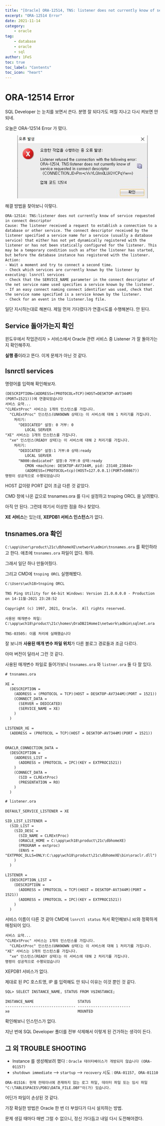 ```yaml
---
title: "[Oracle] ORA-12514, TNS: listener does not currently know of service requested in connect dscriptor"
excerpt: "ORA-12514 Error"
date: 2021-11-14
category:
    - oracle
tag:
    - database
    - oracle
    - sql
author: 1FeS
toc: true
toc_label: "Contents"
toc_icon: "heart"
---
```


# ORA-12514 Error

SQL Developer 는 눈치를 보면서 쓴다. 분명 잘 되다가도 며칠 지나고 다시 켜보면 안 되네.

오늘은 ORA-12514 Error 가 떴다.

<img src="/_img/2021-11-14/ora_12514.jpg" style="margin: auto auto; display: block;">

해결 방법을 찾아보니 이렇다.

```
ORA-12514: TNS:listener does not currently know of service requested in connect descriptor
Cause: The listener received a request to establish a connection to a database or other service. The connect descriptor received by the listener specified a service name for a service (usually a database service) that either has not yet dynamically registered with the listener or has not been statically configured for the listener. This may be a temporary condition such as after the listener has started, but before the database instance has registered with the listener.
Action:
- Wait a moment and try to connect a second time.
- Check which services are currently known by the listener by executing: lsnrctl services
- Check that the SERVICE_NAME parameter in the connect descriptor of the net service name used specifies a service known by the listener.
- If an easy connect naming connect identifier was used, check that the service name specified is a service known by the listener.
- Check for an event in the listener.log file.
```

일단 지시하는대로 해본다. 제일 먼저 기다렸다가 연결시도를 수행해본다. 안 된다.

## Service 돌아가는지 확인

윈도우에서 작업관리자 > 서비스에서 Oracle 관련 서비스 중 Listener 가 잘 돌아가는지 확인해주자.

**실행 중**이라고 뜬다. 이게 문제가 아닌 것 같다.

## lsnrctl services

명령어를 입력해 확인해보자.

```
(DESCRIPTION=(ADDRESS=(PROTOCOL=TCP)(HOST=DESKTOP-AV7344M)(PORT=1521)))에 연결되었습니다
서비스 요약...
"CLRExtProc" 서비스는 1개의 인스턴스를 가집니다.
  "CLRExtProc" 인스턴스(UNKNOWN 상태)는 이 서비스에 대해 1 처리기를 가집니다.
    처리기:
      "DEDICATED" 설정: 0 거부: 0
         LOCAL SERVER
"XE" 서비스는 1개의 인스턴스를 가집니다.
  "xe" 인스턴스(READY 상태)는 이 서비스에 대해 2 처리기를 가집니다.
    처리기:
      "DEDICATED" 설정:1 거부:0 상태:ready
         LOCAL SERVER
      "N000:dedicated" 설정:0 거부:0 상태:ready
         CMON <machine: DESKTOP-AV7344M, pid: 23140_23844>
         (ADDRESS=(PROTOCOL=tcp)(HOST=127.0.0.1)(PORT=50867))
명령이 성공적으로 수행되었습니다
```

HOST 값이랑 PORT 값이 조금 다른 것 같았다.

CMD 창에 나온 값으로 tnsnames.ora 를 다시 설정하고 tnsping ORCL 을 날려봤다.

아직 안 된다. 그런데 여기서 이상한 점을 하나 찾았다.

**XE 서비스**는 있는데, **XEPDB1 서비스 인스턴스**가 없다.

## tnsnames.ora 확인

`C:\app\User\product\21c\dbhomeXE\network\admin\tnsnames.ora` 를 확인하라고 한다. 애초에 `tnsnames.ora` 파일이 없다. 뭐야.

그래서 일단 하나 만들어줬다.

그리고 CMD에 `tnsping ORCL` 실행해봤다.

```
C:\Users\wch18>tnsping ORCL

TNS Ping Utility for 64-bit Windows: Version 21.0.0.0.0 - Production on 14-11월-2021 23:28:52

Copyright (c) 1997, 2021, Oracle.  All rights reserved.

사용된 매개변수 파일:
C:\app\wch18\product\21c\homes\OraDB21Home1\network\admin\sqlnet.ora

TNS-03505: 이름 처리에 실패했습니다
```

잘 보니까 **사용된 매개 변수 파일 위치**가 다른 블로그 경로들과 조금 다르다. 

아마 버전이 달라서 그런 것 같다.

사용된 매개변수 파일로 들어가보니 `tnsnames.ora` 와 `listner.ora` 둘 다 잘 있다.

```
# tnsnames.ora

XE =
  (DESCRIPTION =
    (ADDRESS = (PROTOCOL = TCP)(HOST = DESKTOP-AV7344M)(PORT = 1521))
    (CONNECT_DATA =
      (SERVER = DEDICATED)
      (SERVICE_NAME = XE)
    )
  )

LISTENER_XE =
  (ADDRESS = (PROTOCOL = TCP)(HOST = DESKTOP-AV7344M)(PORT = 1521))


ORACLR_CONNECTION_DATA =
  (DESCRIPTION =
    (ADDRESS_LIST =
      (ADDRESS = (PROTOCOL = IPC)(KEY = EXTPROC1521))
    )
    (CONNECT_DATA =
      (SID = CLRExtProc)
      (PRESENTATION = RO)
    )
  )
```

```
# listener.ora

DEFAULT_SERVICE_LISTENER = XE

SID_LIST_LISTENER =
  (SID_LIST =
    (SID_DESC =
      (SID_NAME = CLRExtProc)
      (ORACLE_HOME = C:\app\wch18\product\21c\dbhomeXE)
      (PROGRAM = extproc)
      (ENVS = "EXTPROC_DLLS=ONLY:C:\app\wch18\product\21c\dbhomeXE\bin\oraclr.dll")
    )
  )

LISTENER =
  (DESCRIPTION_LIST =
    (DESCRIPTION =
      (ADDRESS = (PROTOCOL = TCP)(HOST = DESKTOP-AV7344M)(PORT = 1521))
      (ADDRESS = (PROTOCOL = IPC)(KEY = EXTPROC1521))
    )
  )
```

서비스 이름이 다른 것 같아 CMD에 `lsnrctl status` 쳐서 확인해보니 `XE`와 정확하게 매칭되어 있다.

```
서비스 요약...
"CLRExtProc" 서비스는 1개의 인스턴스를 가집니다.
  "CLRExtProc" 인스턴스(UNKNOWN 상태)는 이 서비스에 대해 1 처리기를 가집니다.
"XE" 서비스는 1개의 인스턴스를 가집니다.
  "xe" 인스턴스(READY 상태)는 이 서비스에 대해 2 처리기를 가집니다.
명령이 성공적으로 수행되었습니다
```

XEPDB1 서비스가 없다.

제대로 된 PC 호스트명, IP 를 입력해도 안 되니 이유는 이것 뿐인 것 같다.

```
SQL> SELECT INSTANCE_NAME, STATUS FROM V$INSTANCE;

INSTANCE_NAME                    STATUS
-------------------------------- ------------------------
xe                               MOUNTED
```

확인해보니 인스턴스가 없다.

지난 번에 SQL Developer 폴더를 전부 삭제해서 이렇게 된 건가하는 생각이 든다.

## 그 외 TROUBLE SHOOTING

- Instance 를 생성해보려 했다 : `Oracle 데이터베이스가 개방되지 않습니다 (ORA-01157)`
- `shutdown immediate` --> `startup` --> `recovery` 시도 : `ORA-01157, ORA-01110`
```
ORA-01516: 현재 컨테이너에 존재하지 않는 로그 파일, 데이터 파일 또는 임시 파일
"C:\TABLESPACES\PDB1\DATA_FILE.DBF"이(가) 있습니다.
```

어딘가 파일이 손상된 것 같다.

가장 확실한 방법은 Oracle 한 번 더 부쉈다가 다시 설치하는 방법.

문제 생길 때마다 매번 그럴 수 없으니, 정신 가다듬고 내일 다시 도전해야겠다.
